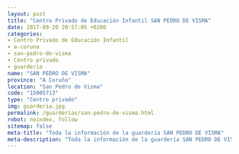 ```yaml
---
layout: post
title: "Centro Privado de Educación Infantil SAN PEDRO DE VISMA"
date: 2017-09-20 20:57:05 +0200
categories:
- Centro Privado de Educación Infantil
- a-coruna
- san-pedro-de-visma
- Centro privado
- guarderia
name: "SAN PEDRO DE VISMA"
province: "A Coruña"
location: "San Pedro de Visma"
code: "15005713"
type: "Centro privado"
img: guarderia.jpg
permalink: /guarderias/san-pedro-de-visma.html
robot: noindex, follow
sitemap: false
meta-title: "Toda la información de la guardería SAN PEDRO DE VISMA"
meta-description: "Toda la información de la guardería SAN PEDRO DE VISMA"
---
```

